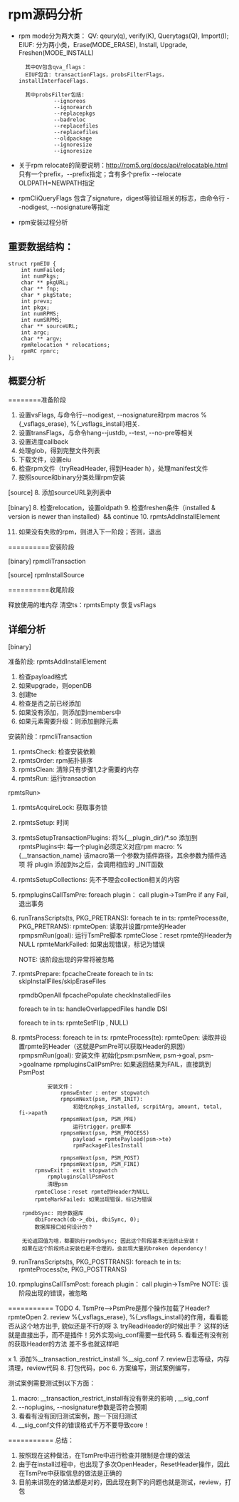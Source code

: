 
# rpm源码分析

- rpm mode分为两大类：
        QV:  qeury(q), verify(K), Querytags(Q), Import(I);
        EIUF: 分为两小类，Erase(MODE_ERASE), Install, Upgrade, Freshen(MODE_INSTALL)


        其中QV包含qva_flags：
        EIUF包含: transactionFlags，probsFilterFlags， installInterfaceFlags.

        其中probsFilter包括:
                 --ignoreos
                 --ignorearch
                 --replacepkgs
                 --badreloc
                 --replacefiles
                 --replacefiles
                 --oldpackage
                 --ignoresize
                 --ignoresize

- 关于rpm relocate的简要说明：http://rpm5.org/docs/api/relocatable.html
  只有一个prefix，--prefix指定；含有多个prefix --relocate OLDPATH=NEWPATH指定


- rpmCliQueryFlags 包含了signature，digest等验证相关的标志，由命令行
  --nodigest, --nosignature等指定


- rpm安装过程分析

## 重要数据结构：


```
struct rpmEIU {
    int numFailed;
    int numPkgs;
    char ** pkgURL;
    char ** fnp;
    char * pkgState;
    int prevx;
    int pkgx;
    int numRPMS;
    int numSRPMS;
    char ** sourceURL;
    int argc;
    char ** argv;
    rpmRelocation * relocations;
    rpmRC rpmrc;
};
```

## 概要分析

========准备阶段

1. 设置vsFlags, 与命令行--nodigest, --nosignature和rpm macros %{_vsflags_erase}, %{_vsflags_install}相关.
2. 设置transFlags，与命令hang--justdb, --test, --no-pre等相关
3. 设置进度callback
4. 处理glob，得到完整文件列表
5. 下载文件，设置eiu
6. 检查rpm文件（tryReadHeader, 得到Header h），处理manifest文件
7. 按照source和binary分类处理rpm安装

[source]
8. 添加sourceURL到列表中

[binary]
8. 检查relocation，设置oldpath
9. 检查freshen条件（installed & version is newer than installed）&& continue
10. rpmtsAddInstallElement

11. 如果没有失败的rpm，则进入下一阶段；否则，退出

==========安装阶段

[binary]
rpmcliTransaction

[source]
rpmInstallSource

==========收尾阶段

释放使用的堆内存
清空ts：rpmtsEmpty
恢复vsFlags



## 详细分析

[binary]

准备阶段: rpmtsAddInstallElement

1. 检查payload格式
2. 如果upgrade，则openDB
3. 创建te
4. 检查是否之前已经添加
5. 如果没有添加，则添加到members中
6. 如果元素需要升级：则添加删除元素


安装阶段：rpmcliTransaction

1. rpmtsCheck: 检查安装依赖
2. rpmtsOrder: rpm拓扑排序
3. rpmtsClean: 清除只有步骤1,2才需要的内存
4. rpmtsRun:   运行transaction

rpmtsRun>

1. rpmtsAcquireLock: 获取事务锁
2. rpmtsSetup: 时间
3. rpmtsSetupTransactionPlugins:
    将%{__plugin_dir}/*.so 添加到rpmtsPlugins中:
        每一个plugin必须定义对应rpm macro: %{__transaction_name}
        该macro第一个参数为插件路径，其余参数为插件选项
        将 plugin 添加到ts之后，会调用相应的 _INIT函数

4. rpmtsSetupCollections: 先不予理会collection相关的内容
5. rpmpluginsCallTsmPre:
    foreach plugin：
        call plugin->TsmPre
    if any Fail, 退出事务

6. runTransScripts(ts, PKG_PRETRANS):
     foreach te in ts:
        rpmteProcess(te, PKG_PRETRANS):
            rpmteOpen: 读取并设置rpmte的Header
            rpmpsmRun(goal): 运行TsmPre脚本
            rpmteClose：reset rpmte的Header为NULL
            rpmteMarkFailed: 如果出现错误，标记为错误

    NOTE: 该阶段出现的异常将被忽略

7. rpmtsPrepare:
    fpcacheCreate
    foreach te in ts:
        skipInstallFiles/skipEraseFiles

    rpmdbOpenAll
    fpcachePopulate
    checkInstalledFiles

    foreach te in ts:
        handleOverlappedFiles
        handle DSI

    foreach te in ts:
        rpmteSetFI(p , NULL)

8. rpmtsProcess:
    foreach te in ts:
        rpmteProcess(te):
            rpmteOpen: 读取并设置rpmte的Header（这就是PsmPre可以获取Header的原因）
            rpmpsmRun(goal): 安装文件
                初始化psm:psmNew, psm->goal, psm->goalname
                rpmpluginsCallPsmPre: 如果返回结果为FAIL，直接跳到PsmPost
                
                安装文件：
                    rpmswEnter : enter stopwatch
                    rpmpsmNext(psm, PSM_INIT):
                        初始化npkgs_installed, scrpitArg, amount, total, fi->apath
                    rpmpsmNext(psm, PSM_PRE)
                        运行trigger，pre脚本
                    rpmpsmNext(psm, PSM_PROCESS)
                        payload = rpmtePayload(psm->te)
                        rpmPackageFilesInstall

                    rpmpsmNext(psm, PSM_POST)
                    rpmpsmNext(psm, PSM_FINI)
		    rpmswExit : exit stopwatch
                rpmpluginsCallPsmPost
                清理psm
            rpmteClose：reset rpmte的Header为NULL
            rpmteMarkFailed: 如果出现错误，标记为错误
        
        rpmdbSync: 同步数据库
            dbiForeach(db->_dbi, dbiSync, 0);
            数据库接口如何设计的？

        无论返回值为啥，都要执行rpmdbSync; 因此这个阶段基本无法终止安装！
        如果在这个阶段终止安装也是不合理的，会出现大量的broken dependency！


9. runTransScripts(ts, PKG_POSTTRANS):
    foreach te in ts:
        rpmteProcess(te, PKG_POSTTRANS)

10. rpmpluginsCallTsmPost:
    foreach plugin：
        call plugin->TsmPre
    NOTE: 该阶段出现的错误，被忽略




===========
TODO
4. TsmPre-->PsmPre是那个操作加载了Header?               rpmteOpen
2. review %{_vsflags_erase}, %{_vsflags_install}的作用，看看能否从这个地方出手, 貌似还是不行的呀
3. tryReadHeader的时候出手？            这样的话就是直接出手，而不是插件！另外实现sig_conf需要一些代码
5. 看看还有没有别的获取Header的方法     差不多也就这样吧


x 1. 添加%__transaction_restrict_install %__sig_conf
7. review日志等级，内存清理，review代码
8. 打包代码，poc
6. 方案编写，测试案例编写，


测试案例需要测试到以下方面：
1. macro: __transaction_restrict_install有没有带来的影响 , __sig_conf
2. --noplugins, --nosignature参数是否符合预期
3. 看看有没有回归测试案例，跑一下回归测试
4. __sig_conf文件的错误格式千万不要导致core！


===========
总结：
1. 按照现在这种做法，在TsmPre中进行检查并限制是合理的做法
2. 由于在install过程中，也出现了多次OpenHeader，ResetHeader操作，因此在TsmPre中获取信息的做法是正确的
3. 目前来讲现在的做法都是对的，因此现在剩下的问题也就是测试，review，打包
